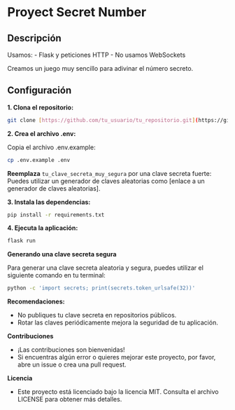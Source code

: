 # Proyect Secret Number
## Descripción
Usamos:
    - Flask y peticiones HTTP
    - No usamos WebSockets
    
Creamos un juego muy sencillo para adivinar el número secreto.


## Configuración

**1. Clona el repositorio:**
```bash
git clone [https://github.com/tu_usuario/tu_repositorio.git](https://github.com/tu_usuario/tu_repositorio.git)
```

**2. Crea el archivo .env:**

Copia el archivo .env.example:

```bash
cp .env.example .env
```

**Reemplaza** `tu_clave_secreta_muy_segura` por una clave secreta fuerte: Puedes utilizar un generador de claves aleatorias como [enlace a un generador de claves aleatorias].

**3. Instala las dependencias:**

```bash
pip install -r requirements.txt
```

**4. Ejecuta la aplicación:**

```bash
flask run
```

**Generando una clave secreta segura**

Para generar una clave secreta aleatoria y segura, puedes utilizar el siguiente comando en tu terminal:

```bash
python -c 'import secrets; print(secrets.token_urlsafe(32))'
```

**Recomendaciones:**

* No publiques tu clave secreta en repositorios públicos.
* Rotar las claves periódicamente mejora la seguridad de tu aplicación.

**Contribuciones**
* ¡Las contribuciones son bienvenidas!
* Si encuentras algún error o quieres mejorar este proyecto, por favor, abre un issue o crea una pull request.

**Licencia**
* Este proyecto está licenciado bajo la licencia MIT. Consulta el archivo LICENSE para obtener más detalles. 